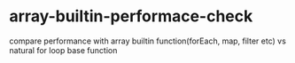 # array-builtin-performace-check
compare performance with array builtin function(forEach, map, filter etc) vs natural for loop base function
